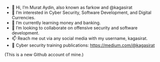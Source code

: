 - 👋 Hi, I’m Murat Aydin, also known as farkow and @kagasirat
- 👀 I’m interested in Cyber Security, Software Development, and Digital Currencies.
- 🌱 I’m currently learning money and banking.
- 💞️ I’m looking to collaborate on offensive security and software development.
- 📫 Reach me out via any social media with my username, kagasirat.
- 📰 Cyber security training publications: https://medium.com/@kagasirat

(This is a new Github account of mine.)

<!---
kagasirat/kagasirat is a ✨ special ✨ repository because its `README.md` (this file) appears on your GitHub profile.
You can click the Preview link to take a look at your changes.
--->
